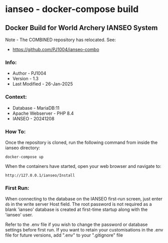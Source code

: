 # ianseo - docker-compose build

## Docker Build for World Archery IANSEO System

Note - The COMBINED repository has relocated.
See:
 - https://github.com/PJ1004/ianseo-combo

### Info:
 - Author - PJ1004
 - Version - 1.3
 - Last Modified - 26-Jan-2025


### Context:
 - Database - MariaDB:11
 - Apache Webserver - PHP 8.4
 - IANSEO - 20241208


### How To:
Once the repository is cloned, run the following command from inside the ianseo directory:

    docker-compose up

When the containers have started, open your web browser and navigate to:

    http://127.0.0.1/ianseo/Install


### First Run:
When connecting to the database on the IANSEO first-run screen, just enter `db` in the write server Host field.  The root password is not required as a blank 'ianseo' database is created at first-time startup along with the 'ianseo' user.

Refer to the .env file if you wish to change the password or database settings before first run.
If you want to retain your customisations in the .env file for future versions, add ".env" to your ".gitignore" file

